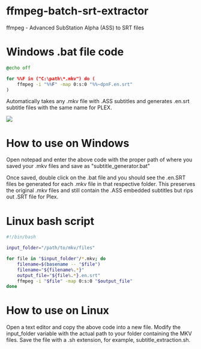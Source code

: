 # ffmpeg-batch-srt-extractor
ffmpeg - Advanced SubStation Alpha (ASS) to SRT files

# Windows .bat file code

```bat
@echo off

for %%F in ("C:\path\*.mkv") do (
    ffmpeg -i "%%F" -map 0:s:0 "%%~dpnF.en.srt"
)

```
Automatically takes any .mkv file with .ASS subtitles and generates .en.srt subtitle files with the same name for PLEX.

![](https://i.imgur.com/nFzZo3e.gif)
# How to use on Windows

Open notepad and enter the above code with the proper path of where you saved your .mkv files and save as "subtitle_generator.bat"

Once saved, double click on the .bat file and you should see the .en.SRT files be generated for each .mkv file in that respective folder.
This preserves the original .mkv files and still contain the .ASS embedded subtitles but rips out .SRT file for Plex.

# Linux bash script

```bash
#!/bin/bash

input_folder="/path/to/mkv/files"

for file in "$input_folder"/*.mkv; do
    filename=$(basename -- "$file")
    filename="${filename%.*}"
    output_file="${file%.*}.en.srt"
    ffmpeg -i "$file" -map 0:s:0 "$output_file"
done

```

# How to use on Linux
Open a text editor and copy the above code into a new file.
Modify the input_folder variable with the actual path to your folder containing the MKV files.
Save the file with a .sh extension, for example, subtitle_extraction.sh.
